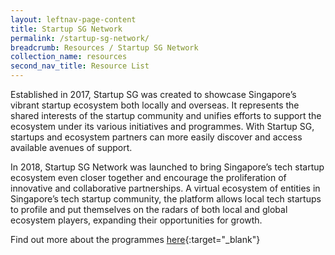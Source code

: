 ```yaml
---
layout: leftnav-page-content
title: Startup SG Network
permalink: /startup-sg-network/
breadcrumb: Resources / Startup SG Network
collection_name: resources
second_nav_title: Resource List
---
```


Established in 2017, Startup SG was created to showcase Singapore’s vibrant startup ecosystem both locally and overseas. It represents the shared interests of the startup community and unifies efforts to support the ecosystem under its various initiatives and programmes. With Startup SG, startups and ecosystem partners can more easily discover and access available avenues of support.

In 2018, Startup SG Network was launched to bring Singapore’s tech startup ecosystem even closer together and encourage the proliferation of innovative and collaborative partnerships. A virtual ecosystem of entities in Singapore’s tech startup community, the platform allows local tech startups to profile and put themselves on the radars of both local and global ecosystem players, expanding their opportunities for growth.

Find out more about the programmes [here](https://www.startupsg.net){:target="_blank"} 
